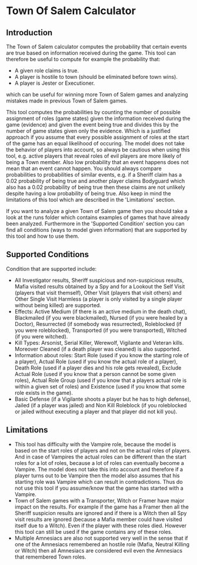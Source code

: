 # Town Of Salem Calculator
## Introduction
The Town of Salem calculator computes the probability that certain events are true based on information received during the game. This tool can therefore be useful to compute for example the probability that:
- A given role claims is true.
- A player is hostile to town (should be eliminated before town wins).
- A player is Jester or Executioner.

which can be useful for winning more Town of Salem games and analyzing mistakes made in previous Town of Salem games. 

This tool computes the probabilities by counting the number of possible assignment of roles (game states) given the information received during the game (evidence) and given the event being true and divides this by the number of game states given only the evidence. Which is a justified approach if you assume that every possible assignment of roles at the start of the game has an equal likelihood of occuring. The model does not take the behavior of players into account, so always be cautious when using this tool, e.g. active players that reveal roles of evil players are more likely of being a Town member. Also low probability that an event happens does not mean that an event cannot happen. You should always compare probabilities to probabilities of similar events, e.g. if a Sheriff claim has a 0.02 probability of being true and another player claims Bodyguard which also has a 0.02 probability of being true then these claims are not unlikely despite having a low probability of being true. Also keep in mind the limitations of this tool which are described in the 'Limitations' section.

If you want to analyze a given Town of Salem game then you should take a look at the runs folder which contains examples of games that have already been analyzed. Furthermore in the 'Supported Condition' section you can find all conditions (ways to model given information) that are supported by this tool and how to use them.

## Supported Conditions
Condition that are supported include:
- All Investigator results, Sheriff suspicious and non-suspicious results, Mafia visited results obtained by a Spy and for a Lookout the Self Visit (players that visit themself), Other Visit (players that visit others) and Other Single Visit Harmless (a player is only visited by a single player without being killed) are supported.
- Effects: Active Medium (if there is an active medium in the death chat), Blackmailed (if you were blackmailed), Nursed (if you were healed by a Doctor), Resurrected (if somebody was resurrected), Roleblocked (if you were roleblocked), Transported (if you were transported), Witched (if you were witched).
- Kill Types: Arsonist, Serial Killer, Werewolf, Vigilante and Veteran kills. Moreover Cleaned (if a death player was cleaned) is also supported.
- Information about roles: Start Role (used if you know the starting role of a player), Actual Role (used if you know the actual role of a player), Death Role (used if a player dies and his role gets revealed), Exclude Actual Role (used if you know that a person cannot be some given roles), Actual Role Group (used if you know that a players actual role is within a given set of roles) and Existence (used if you know that some role exists in the game).
- Basic Defense (if a Vigilante shoots a player but he has to high defense), Jailed (if a player was jailed) and Non Kill Roleblock (if you roleblocked or jailed without executing a player and that player did not kill you).

## Limitations
- This tool has difficulty with the Vampire role, because the model is based on the start roles of players and not on the actual roles of players. And in case of Vampires the actual roles can be different than the start roles for a lot of roles, because a lot of roles can eventually become a Vampire. The model does not take this into account and therefore if a player turns out to be Vampire then the model also assumes that his starting role was Vampire which can result in contradictions. Thus do not use this tool if you assume/know that the game has started with a Vampire.
- Town of Salem games with a Transporter, Witch or Framer have major impact on the results. For example if the game has a Framer then all the Sheriff suspicion results are ignored and if there is a Witch then all Spy visit results are ignored (because a Mafia member could have visited itself due to a Witch). Even if the player with these roles died. However this tool can still be used if the game contains any of these roles.
- Multiple Amnesiacs are also not supported very well in the sense that if one of the Amnesiacs remembered an hostile role (Mafia, Neutral Killing or Witch) then all Amnesiacs are considered evil even the Amnesiacs that remembered Town roles.

